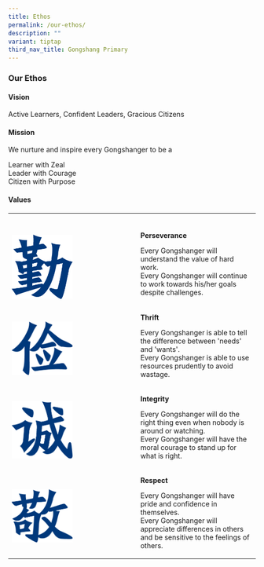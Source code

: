 ```yaml
---
title: Ethos
permalink: /our-ethos/
description: ""
variant: tiptap
third_nav_title: Gongshang Primary
---
```

<h3><strong>Our Ethos</strong></h3>
<h4><strong>Vision</strong></h4>
<p>Active Learners, Confident Leaders, Gracious Citizens</p>
<h4><strong>Mission</strong></h4>
<p>We nurture and inspire every Gongshanger to be a</p>
<p>Learner with Zeal
<br>Leader with Courage
<br>Citizen with Purpose</p>
<h4><strong>Values</strong></h4>
<p></p>
<table style="minWidth: 50px">
<colgroup>
<col>
<col>
</colgroup>
<tbody>
<tr>
<th rowspan="1" colspan="1">
<p></p>
</th>
<th rowspan="1" colspan="1">
<p></p>
</th>
</tr>
<tr>
<td rowspan="1" colspan="1">
<p></p>
<div class="isomer-image-wrapper">
<img style="width: 50%;" height="auto" width="100%" alt="" src="/images/2024 uploads/perserverance.png">
</div>
</td>
<td rowspan="1" colspan="1">
<p><strong>Perseverance</strong>
</p>
<p>Every Gongshanger will understand the value of hard work.
<br>Every Gongshanger will continue to work towards his/her goals despite
challenges.</p>
</td>
</tr>
<tr>
<td rowspan="1" colspan="1">
<p></p>
<div class="isomer-image-wrapper">
<img style="width: 50%;" height="auto" width="100%" alt="" src="/images/2024 uploads/thrift.png">
</div>
</td>
<td rowspan="1" colspan="1">
<p><strong>Thrift</strong>
</p>
<p>Every Gongshanger is able to tell the difference between 'needs' and 'wants'.
<br>Every Gongshanger is able to use resources prudently to avoid wastage.</p>
</td>
</tr>
<tr>
<td rowspan="1" colspan="1">
<p></p>
<div class="isomer-image-wrapper">
<img style="width: 50%;" height="auto" width="100%" alt="" src="/images/2024 uploads/integrity.png">
</div>
</td>
<td rowspan="1" colspan="1">
<p><strong>Integrity</strong>
</p>
<p>Every Gongshanger will do the right thing even when nobody is around or
watching.
<br>Every Gongshanger will have the moral courage to stand up for what is
right.</p>
</td>
</tr>
<tr>
<td rowspan="1" colspan="1">
<p></p>
<div class="isomer-image-wrapper">
<img style="width: 50%;" height="auto" width="100%" alt="" src="/images/2024 uploads/respect.png">
</div>
</td>
<td rowspan="1" colspan="1">
<p><strong>Respect</strong>
</p>
<p>Every Gongshanger will have pride and confidence in themselves.
<br>Every Gongshanger will appreciate differences in others and be sensitive
to the feelings of others.</p>
</td>
</tr>
</tbody>
</table>
<p></p>